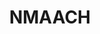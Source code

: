 ---
# This topic lives at
# https://digital.gov/topics/nmaahc

# Topic Title
title: "NMAACH"

# description — keep it short and clear
summary: ""

# Weight
weight: 1

# For more information on managing topics,
# see https://github.com/GSA/digitalgov.gov/wiki/topics
---